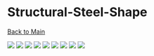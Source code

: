 # Structural-Steel-Shape  
[Back to Main](https://michelvilleneuve.github.io/)  

<img src = "draw SteelShape The Basic-2.jpg" />  
<img src = "draw SteelShape The Basic-3.jpg" />  
<img src = "draw SteelShape The Basic-4.jpg" />  
<img src = "draw SteelShape The Basic-5.jpg" />  
<img src = "draw SteelShape The Basic-6.jpg" />  
<img src = "draw SteelShape The Basic-7.jpg" />  
<img src = "draw SteelShape The Basic-8.jpg" />  
<img src = "draw SteelShape The Basic-9.jpg" />  
<img src = "draw SteelShape The Basic-10.jpg" />  
